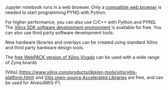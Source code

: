 Jupyter notebook runs in a web browser. Only a [compatible web browser](https://jupyter-notebook.readthedocs.io/en/latest/notebook.html#browser-compatibility) is needed to start programming PYNQ with Python. 

For higher performance, you can also use C/C++ with Python and PYNQ. The [Xilinx SDK software development environment](https://www.xilinx.com/support/download/index.html/content/xilinx/en/downloadNav/vivado-design-tools/2016-1.html) is available for free. You can also use third party software development tools. 

 
New hardware libraries and overlays can be created using standard Xilinx and third party hardware design tools.

The [free WebPACK version of Xilinx Vivado](https://www.xilinx.com/support/download/index.html/content/xilinx/en/downloadNav/vivado-design-tools/2016-1.html) can be used with a wide range of Zynq boards

[Vitis].(https://www.xilinx.com/products/design-tools/vitis/vitis-platform.html) and [Vitis open-source Accelerated Libraries](https://github.com/Xilinx/Vitis_Libraries) are free, and can be used for Alveo/AWS-F1.
